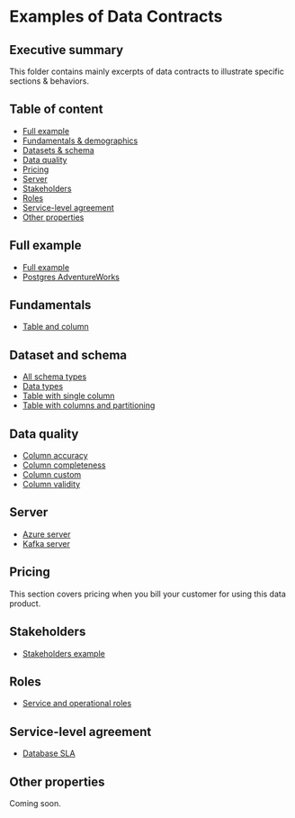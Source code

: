 # Examples of Data Contracts

## Executive summary
This folder contains mainly excerpts of data contracts to illustrate specific sections & behaviors.

## Table of content
* [Full example](#full-example)
* [Fundamentals & demographics](#fundamentals)
* [Datasets & schema](#dataset-and-schema)
* [Data quality](#data-quality)
* [Pricing](#pricing)
* [Server](#server)
* [Stakeholders](#stakeholders)
* [Roles](#roles)
* [Service-level agreement](#service-level-agreement)
* [Other properties](#other-properties)

## Full example

- [Full example](all/full-example.odcs.yaml)
- [Postgres AdventureWorks](all/postgresql-adventureworks-contract.odcs.yaml)

## Fundamentals

- [Table and column](fundamentals/table-column-description.odcs.yaml)

## Dataset and schema

- [All schema types](schema/all-schema-types.odcs.yaml)
- [Data types](data-types/all-data-types.odcs.yaml)
- [Table with single column](schema/table-column.odcs.yaml)
- [Table with columns and partitioning](schema/table-columns-with-partition.odcs.yaml)

## Data quality 

- [Column accuracy](quality/column-accuracy.odcs.yaml)
- [Column completeness](quality/column-completeness.odcs.yaml)
- [Column custom](quality/column-custom.odcs.yaml)
- [Column validity](quality/column-validity.odcs.yaml)

## Server

- [Azure server](server/azure-server.odcs.yaml)
- [Kafka server](server/kafka-server.odcs.yaml)

## Pricing
This section covers pricing when you bill your customer for using this data product. 

## Stakeholders

- [Stakeholders example](stakeholders/basic-four-dpo.odcs.yaml)

## Roles

- [Service and operational roles](roles/service-and-operational-roles.odcs.yaml)

## Service-level agreement

- [Database SLA](sla/database-table-sla.odcs.yaml)

## Other properties
Coming soon.
